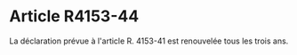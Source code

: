 # Article R4153-44

<p align="left">
  La déclaration prévue à l'article R. 4153-41 est renouvelée tous les trois ans.
</p>